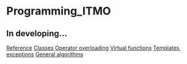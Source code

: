 # Programming_ITMO
## In developing...
<a href="https://github.com/UltraMultik/Programming_ITMO/tree/master/lab%201">Reference</a>
<a href="https://github.com/UltraMultik/Programming_ITMO/tree/master/lab%202">Classes</a>
<a href="https://github.com/UltraMultik/Programming_ITMO/tree/master/lab%203">Operator overloading</a>
<a href="https://github.com/UltraMultik/Programming_ITMO/tree/master/lab%204">Virtual functions</a>
<a href="https://github.com/UltraMultik/Programming_ITMO/tree/master/lab%205">Templates, exceptions</a>
<a href="https://github.com/UltraMultik/Programming_ITMO/tree/master/lab%206">General algorithms</a>